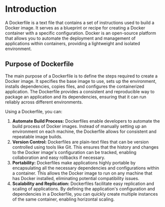 # Introduction

A Dockerfile is a text file that contains a set of instructions used to build a Docker image. It serves as a blueprint or recipe for creating a Docker container with a specific configuration. Docker is an open-source platform that allows you to automate the deployment and management of applications within containers, providing a lightweight and isolated environment.

## **Purpose of Dockerfile**

The main purpose of a Dockerfile is to define the steps required to create a Docker image. It specifies the base image to use, sets up the environment, installs dependencies, copies files, and configures the containerized application. The Dockerfile provides a consistent and reproducible way to package an application and its dependencies, ensuring that it can run reliably across different environments.

Using a Dockerfile, you can:

1. **Automate Build Process:** Dockerfiles enable developers to automate the build process of Docker images. Instead of manually setting up an environment on each machine, the Dockerfile allows for consistent and repeatable image builds.
2. **Version Control:** Dockerfiles are plain-text files that can be version controlled using tools like Git. This ensures that the history and changes to the Docker image's configuration can be tracked, enabling collaboration and easy rollbacks if necessary.
3. **Portability:** Dockerfiles make applications highly portable by encapsulating all the necessary dependencies and configurations within a container. This allows the Docker image to run on any machine that has Docker installed, eliminating potential compatibility issues.
4. **Scalability and Replication:** Dockerfiles facilitate easy replication and scaling of applications. By defining the application's configuration and dependencies in a Dockerfile, you can quickly create multiple instances of the same container, enabling horizontal scaling.